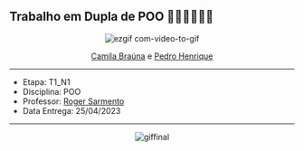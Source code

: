 ## Trabalho em Dupla de POO 👩🏽‍💻👨🏽‍💻

<div align="center">

![ezgif com-video-to-gif](https://user-images.githubusercontent.com/125037138/224178285-df168029-ff4f-40a5-9a43-36fd086e9026.gif)

</div> 

<div align="center">
  <a href="https://github.com/Cam1ss" target="_blank" rel="external">Camila Braúna</a>
  e <a href="https://github.com/PedrooH0" target="_blank" rel="external">Pedro Henrique</a>
  </div>

------------------------------------------------------------------
- Etapa: T1_N1
- Disciplina: POO
- Professor: <a href="https://github.com/rogermsarmento" target="_blank" rel="external">Roger Sarmento</a>
- Data Entrega: 25/04/2023
-------------------------------------------------------------------
<div align="center">

![giffinal](https://user-images.githubusercontent.com/125037138/224192226-26d91e08-2dc1-4c68-b143-682daa40d5cc.gif)
  
  </div>
